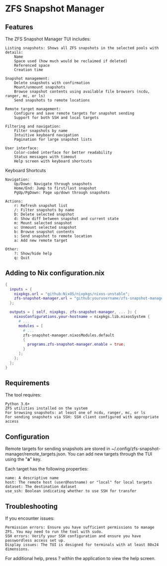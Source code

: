 # ZFS Snapshot Manager

## Features

The ZFS Snapshot Manager TUI includes:

    Listing snapshots: Shows all ZFS snapshots in the selected pools with details:
        Name
        Space used (how much would be reclaimed if deleted)
        Referenced space
        Creation time

    Snapshot management:
        Delete snapshots with confirmation
        Mount/unmount snapshots
        Browse snapshot contents using available file browsers (ncdu, ranger, mc, or ls)
        Send snapshots to remote locations

    Remote target management:
        Configure and save remote targets for snapshot sending
        Support for both SSH and local targets

    Filtering and navigation:
        Filter snapshots by name
        Intuitive keyboard navigation
        Pagination for large snapshot lists

    User interface:
        Color-coded interface for better readability
        Status messages with timeout
        Help screen with keyboard shortcuts

Keyboard Shortcuts

    Navigation:
        Up/Down: Navigate through snapshots
        Home/End: Jump to first/last snapshot
        PgUp/PgDown: Page up/down through snapshots

    Actions:
        r: Refresh snapshot list
        /: Filter snapshots by name
        D: Delete selected snapshot
        d: Show diff between snapshot and current state
        m: Mount selected snapshot
        u: Unmount selected snapshot
        b: Browse snapshot contents
        s: Send snapshot to remote location
        a: Add new remote target

    Other:
        ?: Show/hide help
        q: Quit

## Adding to Nix configuration.nix

```nix
{
  inputs = {
    nixpkgs.url = "github:NixOS/nixpkgs/nixos-unstable";
    zfs-snapshot-manager.url = "github:yourusername/zfs-snapshot-manager";
  };

  outputs = { self, nixpkgs, zfs-snapshot-manager, ... }: {
    nixosConfigurations.your-hostname = nixpkgs.lib.nixosSystem {
      # ...
      modules = [
        # ...
        zfs-snapshot-manager.nixosModules.default
        {
          programs.zfs-snapshot-manager.enable = true;
        }
      ];
    };
  };
}
```

## Requirements

The tool requires:

    Python 3.6+
    ZFS utilities installed on the system
    For browsing snapshots: at least one of ncdu, ranger, mc, or ls
    For sending snapshots via SSH: SSH client configured with appropriate access

## Configuration

Remote targets for sending snapshots are stored in ~/.config/zfs-snapshot-manager/remote_targets.json. You can add new
targets through the TUI using the "**a**" key.

Each target has the following properties:

    name: A descriptive name
    host: The remote host (user@hostname) or "local" for local targets
    dataset: The destination dataset
    use_ssh: Boolean indicating whether to use SSH for transfer

## Troubleshooting

If you encounter issues:

    Permission errors: Ensure you have sufficient permissions to manage ZFS. You may need to run the tool with sudo.
    SSH errors: Verify your SSH configuration and ensure you have passwordless access set up.
    Display issues: The TUI is designed for terminals with at least 80x24 dimensions.

For additional help, press ? within the application to view the help screen.
